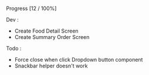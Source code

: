 Progress [12 / 100%]

Dev :
- Create Food Detail Screen
- Create Summary Order Screen

Todo :
- Force close when click Dropdown button component
- Snackbar helper doesn't work
